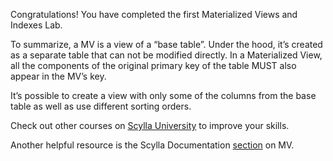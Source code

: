 Congratulations! You have completed the first Materialized Views and Indexes Lab. 

To summarize, a MV is a view of a “base table”. Under the hood, it’s created as a separate table that can not be modified directly. In a Materialized View, all the components of the original primary key of the table MUST also appear in the MV’s key.

It’s possible to create a view with only some of the columns from the base table as well as use different sorting orders.

Check out other courses on [Scylla University](https://university.scylladb.com/) to improve your skills. 

Another helpful resource is the Scylla Documentation [section](https://docs.scylladb.com/using-scylla/materialized-views/#) on MV.
